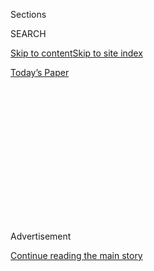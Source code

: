 <div id="app">

<div>

<div>

<div>

<div class="NYTAppHideMasthead css-1q2w90k e1suatyy0">

<div class="section css-ui9rw0 e1suatyy2">

<div class="css-eph4ug er09x8g0">

<div class="css-6n7j50">

</div>

<span class="css-1dv1kvn">Sections</span>

<div class="css-10488qs">

<span class="css-1dv1kvn">SEARCH</span>

</div>

[Skip to content](#site-content)[Skip to site
index](#site-index)

</div>

<div class="css-10698na e1huz5gh0">

</div>

</div>

<div id="masthead-bar-one" class="section hasLinks css-15hmgas e1csuq9d3">

<div class="css-uqyvli e1csuq9d0">

</div>

<div class="css-1uqjmks e1csuq9d1">

</div>

<div class="css-9e9ivx">

[](https://myaccount.nytimes3xbfgragh.onion/auth/login?response_type=cookie&client_id=vi)

</div>

<div class="css-1bvtpon e1csuq9d2">

[Today’s
Paper](https://www.nytimes3xbfgragh.onion/section/todayspaper)

</div>

</div>

</div>

</div>

<div data-aria-hidden="false">

<div id="site-content" data-role="main">

<div>

<div class="css-1aor85t" style="opacity:0.000000001;z-index:-1;visibility:hidden">

<div class="css-1hqnpie">

<div class="css-epjblv">

<span class="css-17xtcya">[Opinion](/section/opinion)</span><span class="css-x15j1o">|</span><span class="css-fwqvlz">China’s
Claims to the South China Sea Are Unlawful. Now
What?</span>

</div>

<div class="css-k008qs">

<div class="css-1iwv8en">

<span class="css-18z7m18"></span>

<div>

</div>

</div>

<span class="css-1n6z4y">https://nyti.ms/2EmPmBf</span>

<div class="css-1705lsu">

<div class="css-4xjgmj">

<div class="css-4skfbu" data-role="toolbar" data-aria-label="Social Media Share buttons, Save button, and Comments Panel with current comment count" data-testid="share-tools">

  - 
  - 
  - 
  - 
    
    <div class="css-6n7j50">
    
    </div>

  - 

</div>

</div>

</div>

</div>

</div>

</div>

<div id="NYT_TOP_BANNER_REGION" class="css-13pd83m">

</div>

<div id="top-wrapper" class="css-1sy8kpn">

<div id="top-slug" class="css-l9onyx">

Advertisement

</div>

[Continue reading the main
story](#after-top)

<div class="ad top-wrapper" style="text-align:center;height:100%;display:block;min-height:250px">

<div id="top" class="place-ad" data-position="top" data-size-key="top">

</div>

</div>

<div id="after-top">

</div>

</div>

<div>

<div class="css-v5btjw etb61u70">

<div class="css-v05ibm etb61u71">

[Opinion](/section/opinion)

</div>

</div>

<div id="sponsor-wrapper" class="css-1hyfx7x">

<div id="sponsor-slug" class="css-19vbshk">

Supported by

</div>

[Continue reading the main
story](#after-sponsor)

<div id="sponsor" class="ad sponsor-wrapper" style="text-align:center;height:100%;display:block">

</div>

<div id="after-sponsor">

</div>

</div>

<div class="css-186x18t">

</div>

<div class="css-1vkm6nb ehdk2mb0">

# China’s Claims to the South China Sea Are Unlawful. Now What?

</div>

Republican and Democratic administrations have failed to thwart
aggressive expansion in one of the world’s busiest sea lanes. The
solution isn’t flashy, but it could work.

<div class="css-18e8msd">

<div class="css-vp77d3 epjyd6m0">

<div class="css-1baulvz">

By [<span class="css-1baulvz last-byline" itemprop="name">The Editorial
Board</span>](https://www.nytimes3xbfgragh.onion/interactive/opinion/editorialboard.html)

<div class="css-8atqhb">

The editorial board is a group of opinion journalists whose views are
informed by expertise, research, debate and certain longstanding ****
[values](https://www.nytimes3xbfgragh.onion/interactive/2018/opinion/editorialboard.html).
It is separate from the newsroom.

</div>

</div>

</div>

  - July 27,
    2020

  - 
    
    <div class="css-4xjgmj">
    
    <div class="css-d8bdto" data-role="toolbar" data-aria-label="Social Media Share buttons, Save button, and Comments Panel with current comment count" data-testid="share-tools">
    
      - 
      - 
      - 
      - 
        
        <div class="css-6n7j50">
        
        </div>
    
      - 
    
    </div>
    
    </div>

</div>

<div class="css-79elbk" data-testid="photoviewer-wrapper">

<div class="css-z3e15g" data-testid="photoviewer-wrapper-hidden">

</div>

<div class="css-1a48zt4 ehw59r15" data-testid="photoviewer-children">

![<span class="css-cnj6d5 e1z0qqy90" itemprop="copyrightHolder"><span class="css-1ly73wi e1tej78p0">Credit...</span><span><span>Illustration
by The New York Times; photograph by Getty
Images</span></span></span>](https://static01.graylady3jvrrxbe.onion/images/2020/07/27/opinion/27china-sea-editorial/27china-sea-editorial-articleLarge-v6.jpg?quality=75&auto=webp&disable=upscale)

</div>

</div>

</div>

<div class="section meteredContent css-1r7ky0e" name="articleBody" itemprop="articleBody">

<div class="css-1fanzo5 StoryBodyCompanionColumn">

<div class="css-53u6y8">

With China throwing its weight around in the South China Sea, Secretary
of State Mike Pompeo rightly declared this month that the country’s
aggressive claims to offshore resources in the area were “[completely
unlawful](https://www.theguardian.com/world/2020/jul/14/south-china-sea-us-says-beijings-claims-to-disputed-area-completely-unlawful).”
The message aligned the United States with international law in one of
the world’s most critical waterways and showed support for the smaller
coastal states threatened by Chinese bullying.

The strategic importance of the South China Sea cannot be overstated. A
third of the world’s shipping passes through it, its fisheries are
critical sources of food for millions of people in Southeast Asia and
its seabed covers vast reserves of oil and gas. China’s exorbitant
claims and might-makes-right behavior are self-evidently destabilizing
to the international rule of law.

The problem is that Mr. Pompeo’s statement is meaningful only if it is
accompanied by a firm commitment by the Trump administration to a robust
and coordinated policy. However incensed China’s neighbors are by its
bullying, they are in no position to push back unless they can be
certain of American support and leadership.

Apart from the possibility that the Trump administration is in its final
months, the president and his revolving-door lieutenants have abdicated
multilateral leadership in the Pacific and elsewhere in the world in the
name of “America first.” Mr. Trump has vacillated between waging a
[tariff
war](https://www.nytimes3xbfgragh.onion/2019/08/06/opinion/china-currency.html)
against China’s “predatory practices” in trade, singing paeans to
President Xi Jinping and, according to John Bolton’s [account of his
time](https://www.washingtonpost.com/politics/trump-asked-chinas-xi-to-help-him-win-reelection-according-to-bolton-book/2020/06/17/d4ea601c-ad7a-11ea-868b-93d63cd833b2_story.html)
as Mr. Trump’s national security adviser, seeking favors from Mr. Xi to
help his re-election.

</div>

</div>

<div class="css-1fanzo5 StoryBodyCompanionColumn">

<div class="css-53u6y8">

In the absence of any coherent China policy, the administration’s
proclivity for tearing up treaties and its disdain for alliances, Mr.
Pompeo’s belated declaration that China is violating international law —
and especially [the Law of the Sea
treaty](https://www.britannica.com/topic/Law-of-the-Sea), which the
United States has never ratified — sounds a bit hollow.

It is, nonetheless, a message that is valid and long overdue. Over the
past decade, China has steadily hardened its claims to most of the South
China Sea, a zone circumscribed by a vague “nine-dash line” that one
American naval commander called the “[Great Wall of
Sand](https://www.bbc.com/news/world-asia-32126840).” The claims have
included a campaign of building up shoals and militarizing islands or
proclaiming municipal districts and settling people on contested
islands. The reclamation of several reefs and atolls in the Spratly
Islands has included construction of runways, hangars, barracks, missile
silos and radar sites.

In recent months, with much of the world preoccupied with the Covid-19
pandemic, China has sharply escalated its coercive activities. In early
April, a Chinese [Coast Guard
vessel](https://www.defense.gov/Newsroom/Releases/Release/Article/2143925/china-coast-guard-sinking-of-a-vietnam-fishing-vessel/)
sank a Vietnamese fishing boat close to islands claimed by both China
and Vietnam. A Chinese marine survey vessel harassed a [Malaysian oil
exploration](https://www.reuters.com/article/us-china-security-malaysia/malaysian-oil-exploration-vessel-leaves-south-china-sea-waters-after-standoff-idUSKBN22O1M9#:~:text=KUALA%20LUMPUR%20\(Reuters\)%20%2D%20An,and%20the%20vessel%20operator%20said.)
vessel off Borneo. This month, the Department of Defense [voiced
concern](https://www.defense.gov/Newsroom/Releases/Release/Article/2246604/peoples-republic-of-china-military-exercises-in-the-south-china-sea/)
about the Chinese Navy’s decision to seal off an area around the Paracel
Islands to conduct naval exercises. In response, the United States
[increased its own naval
activities](https://www.nytimes3xbfgragh.onion/2020/07/04/us/politics/south-china-sea-aircraft-carrier.html?searchResultPosition=1),
including joint exercises by two aircraft carrier groups.

These confrontations have contributed to a sharp deterioration in
U.S.-China relations on other fronts. Over a few weeks, while Mr. Trump
has continued to publicly blame China for the coronavirus outbreak, the
United States has[punished Chinese
officials](https://www.nytimes3xbfgragh.onion/2020/07/15/world/asia/china-trump-hong-kong.html)
over Beijing’s crackdown in Hong Kong and the western region of Xinjiang
and accused the Chinese of stealing intellectual property. Last week,
the State Department [ordered China to shut
down](https://www.bbc.com/news/world-us-canada-53497193) its consulate
in Houston, provoking the [closure of the American
consulate](https://www.nytimes3xbfgragh.onion/2020/07/24/world/asia/china-us-consulate-chengdu.html)
in the southwestern city of Chengdu.

The strains are not likely to subside as China continues to grow in
wealth, power and technological prowess. Though the tensions between
Washington and Beijing have often been likened to the Cold War with the
Soviet Union, they are far different. China is a major trading partner
with the United States and much of the rest of the world. It does not
command an empire, and its economy is not likely to crumble under the
weight of Western challenges the way Moscow’s command economy did.

</div>

</div>

<div class="css-1fanzo5 StoryBodyCompanionColumn">

<div class="css-53u6y8">

Dealing with the new China will require a balance of diplomacy,
firmness, credible deterrents and a code of conduct, especially in the
South China Sea. It will require a broad consensus among China’s
Southeast Asian neighbors and America’s allies, all of which are opposed
to any restrictions on navigation through the South China Sea but are
also cognizant of the importance of trade with China. The Obama
administration’s Asia strategy marked a recognition of these realities
and the need for a coherent approach.

In fact, Mr. Pompeo’s statement did not break new ground, since the
United States already effectively recognized the 2016 decision of an
[international arbitration
court](https://www.nytimes3xbfgragh.onion/2016/07/13/world/asia/south-china-sea-hague-ruling-philippines.html)
that rebuffed China’s “nine-dash line” claims in a landmark case brought
by the Philippines. (China rejects the ruling.) What Mr. Pompeo did was
to overtly declare the validity of the decision.

Though not necessarily a change of policy, the statement would give
greater authority to any American-led punitive actions, whether through
sanctions, United Nations resolutions or joint action by organizations
such as the Association of Southeast Asian Nations or the Group of 7.

Yet the administration has largely spurned international organizations,
and its approach to China has vacillated widely and unpredictably. Mr.
Trump tore up the [Trans-Pacific
Partnership](https://www.cfr.org/backgrounder/what-trans-pacific-partnership-tpp)
trade agreement with 11 other countries and launched a tariff war
against China while at the same time heaping praise on Mr. Xi, avoiding
criticism of China’s human-rights violations and claiming, as he did
last January at Davos, that “our relationship with China has now
probably never, ever been better.”

Mr. Pompeo has said the right things about China’s unlawful behavior.
But unless words are accompanied by a credible American re-engagement in
the region, including a clear commitment to diplomacy, investment and
security, the words are just more election-year bluster.

</div>

</div>

<div>

</div>

<div class="css-1fanzo5 StoryBodyCompanionColumn">

<div class="css-53u6y8">

*The Times is committed to publishing* [*a diversity of
letters*](https://www.nytimes3xbfgragh.onion/2019/01/31/opinion/letters/letters-to-editor-new-york-times-women.html)
*to the editor. We’d like to hear what you think about this or any of
our articles. Here are some*
[*tips*](https://help.nytimes3xbfgragh.onion/hc/en-us/articles/115014925288-How-to-submit-a-letter-to-the-editor)*.
And here’s our email:*
[*letters@NYTimes.com*](mailto:letters@NYTimes.com)*.*

*Follow The New York Times Opinion section on*
[*Facebook*](https://www.facebookcorewwwi.onion/nytopinion)*,* [*Twitter
(@NYTopinion)*](http://twitter.com/NYTOpinion) *and*
[*Instagram*](https://www.instagram.com/nytopinion/)*.*

</div>

</div>

</div>

<div>

</div>

<div>

</div>

<div>

</div>

<div>

<div id="bottom-wrapper" class="css-1ede5it">

<div id="bottom-slug" class="css-l9onyx">

Advertisement

</div>

[Continue reading the main
story](#after-bottom)

<div id="bottom" class="ad bottom-wrapper" style="text-align:center;height:100%;display:block;min-height:90px">

</div>

<div id="after-bottom">

</div>

</div>

</div>

</div>

</div>

## Site Index

<div>

</div>

## Site Information Navigation

  - [© <span>2020</span> <span>The New York Times
    Company</span>](https://help.nytimes3xbfgragh.onion/hc/en-us/articles/115014792127-Copyright-notice)

<!-- end list -->

  - [NYTCo](https://www.nytco.com/)
  - [Contact
    Us](https://help.nytimes3xbfgragh.onion/hc/en-us/articles/115015385887-Contact-Us)
  - [Work with us](https://www.nytco.com/careers/)
  - [Advertise](https://nytmediakit.com/)
  - [T Brand Studio](http://www.tbrandstudio.com/)
  - [Your Ad
    Choices](https://www.nytimes3xbfgragh.onion/privacy/cookie-policy#how-do-i-manage-trackers)
  - [Privacy](https://www.nytimes3xbfgragh.onion/privacy)
  - [Terms of
    Service](https://help.nytimes3xbfgragh.onion/hc/en-us/articles/115014893428-Terms-of-service)
  - [Terms of
    Sale](https://help.nytimes3xbfgragh.onion/hc/en-us/articles/115014893968-Terms-of-sale)
  - [Site
    Map](https://spiderbites.nytimes3xbfgragh.onion)
  - [Help](https://help.nytimes3xbfgragh.onion/hc/en-us)
  - [Subscriptions](https://www.nytimes3xbfgragh.onion/subscription?campaignId=37WXW)

</div>

</div>

</div>

</div>
